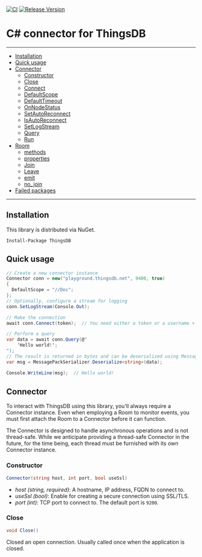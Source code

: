 [![CI](https://github.com/thingsdb/ThingsDB-CSharp/workflows/CI/badge.svg)](https://github.com/thingsdb/ThingsDB-CSharp/actions)
[![Release Version](https://img.shields.io/github/release/thingsdb/ThingsDB-CSharp)](https://github.com/thingsdb/ThingsDB-CSharp/releases)

# C# connector for ThingsDB

---------------------------------------

  * [Installation](#installation)
  * [Quick usage](#quick-usage)
  * [Connector](#connector)
    * [Constructor](#constructor)
    * [Close](#close)
    * [Connect](#connect)
    * [DefaultScope](#default-scope)
    * [DefaultTimeout](#default-timeout)
    * [OnNodeStatus](#on-node-status)
    * [SetAutoReconnect](#set-auto-reconnect)
    * [IsAutoReconnect](#is-autoreconnect)
    * [SetLogStream](#set-log-stream)
    * [Query](#query)
    * [Run](#run)
  * [Room](#room)
    * [methods](#room-methods)
    * [properties](#room-properties)
    * [Join](#join)
    * [Leave](#leave)
    * [emit](#emit)
    * [no_join](#no_join)
  * [Failed packages](#failed-packages)
---------------------------------------

## Installation

This library is distributed via NuGet.

```
Install-Package ThingsDB
```

## Quick usage

```csharp
// Create a new connector instance
Connector conn = new("playground.thingsdb.net", 9400, true)
{
  DefaultScope = "//Doc";
};
// Optionally, configure a stream for logging
conn.SetLogStream(Console.Out);

// Make the connection
await conn.Connect(token);  // You need either a token or a username + password

// Perform a query
var data = await conn.Query(@"
    'Hello world!';
");
// The result is returned in bytes and can be deserialized using MessagePack.
var msg = MessagePackSerializer.Deserialize<string>(data);

Console.WriteLine(msg);  // Hello world!
```

## Connector

To interact with ThingsDB using this library, you'll always require a
Connector instance. Even when employing a Room to monitor events, you must
first attach the Room to a Connector before it can function.

The Connector is designed to handle asynchronous operations and is not
thread-safe. While we anticipate providing a thread-safe Connector in the
future, for the time being, each thread must be furnished with its own
Connector instance.


### Constructor
```csharp
Connector(string host, int port, bool useSsl)
```

- *host (string, required)*:
    A hostname, IP address, FQDN to connect to.
- *useSsl (bool)*:
    Enable for creating a secure connection using SSL/TLS.
- *port (int)*:
    TCP port to connect to. The default port is `9200`.

### Close
```csharp
void Close()
```
Closed an open connection. Usually called once when the application is closed.

